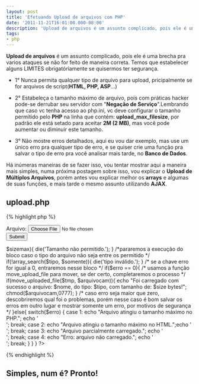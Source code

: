 ```yaml
---
layout: post
title: 'Efetuando Upload de arquivos com PHP'
date: '2011-11-21T16:01:00.000-08:00'
description: 'Upload de arquivos é um assunto complicado, pois ele é uma brecha pra varios ataques se não for feito de maneira correta.'
tags:
- php
---
```


__Upload de arquivos__ é um assunto complicado, pois ele é uma brecha pra varios ataques se não for feito de maneira correta. Temos que estabelecer alguns LIMITES obrigatóriamente se quisermos ter segurança.


+ 1° Nunca permita qualquer tipo de arquivo para upload, pricipalmente se for arquivos de script(__HTML, PHP, ASP__...)


+ 2° Estabeleça o tamanho máximo de arquivo, pois com práticas hacker pode-se derrubar seu servidor com "__Negação de Serviço__".Lembrando que caso vc tenha acesso ao php.ini, vc deve configurar o tamanho permitido pelo __PHP__ na linha que contém: __upload_max_filesize__, por padrão ele está setado para aceitar __2M (2 MB)__, mas você pode aumentar ou diminuir este tamanho.


+ 3° Não mostre erros detalhados, aqui eu vou dar exemplo, mas use um único erro pra qualquer tipo de  erro, e se quiser crie uma função pra salvar o tipo de erro pra você analisar mais tarde, no __Banco de Dados__.


Há inúmeras maneiras de se fazer isso, vou tentar mostrar aqui a maneira mais simples, numa próxima postagem sobre isso, vou explicar o __Upload de Múltiplos Arquivos__, porém antes vou explicar melhor os __arrays__ e algumas de suas funções, e mais tarde o mesmo assunto utilizando __AJAX__.


## upload.php


{% highlight php %}
<form action="" method="post" enctype="multipart/form-data">
<!--nesse input damos o nome MAX_FILE_SIZE e o Máximo de bits que ele pode ter do tipo hidden(oculto)-->
<input type="hidden" name="MAX_FILE_SIZE" value="1000000"/>
<!--nesse input damos o nome "arquivo" e o tipo de "file"-->
Arquivo: <input type="file" name="arquivo" /><br />
<input type="submit" name="enviar" /><br />
</form>

<?php

 /*se clicarmos em Enviar Dados iniciaremos a leitura desse bloco*/
 if(isset($_POST['enviar'])){
    /* dê um var_dump($_FILES) ou print_r($_FILES) pra entender melhor essa parte, são os valores do array, nome, tipo, tamanho, erro, nome temporario...*/
    $nome = $_FILES['arquivo']['name'];
    $tipo = $_FILES['arquivo']['type'];
    $tmp  = $_FILES['arquivo']['tmp_name'];
    $size = $_FILES['arquivo']['size'];
    $erro = $_FILES['arquivo']['error'];
    /* aqui definimos a pasta e/ou o caminho dela para que seja enviados os arquivos */            
    $caminho    = '/uploads/';
    /* o caminho mais o nome do aquivo para que possamos salvar o arquivo em determinada pasta */
    $arquivocam = $caminho . $nome;
    /* iremos decidir qual o tamanho máximo que permitiremos do arquivo */
    $sizemax = 1024 * 1500;
    /* informamos quais tipos de arquivo permitiremos */
    $somente = array('image/jpg','text/plain','image/png');
    /*pararemos a execução do bloco caso o tamanho seja execedido */
    if($size > $sizemax){
        die('Tamanho não permitido.');
    }
    /*pararemos a execução do bloco caso o tipo do arquivo não seja entre os permitido */
    if(!array_search($tipo, $somente)){
        die('tipo inválido.');
    }
  
    /* se a chave erro for igual a 0, entraremos nesse bloco */
    if($erro == 0){
        /* usamos a função move_upload_file para mover, se der certo, completaremos o processo */
       if(move_uploaded_file($tmp, $arquivocam)){
          echo "Foi carregado com sucesso o arquivo: $nome, do tipo: $tipo, com tamanho de: $size bytes!";
          chmod($arquivocam,0777);
       }
    /* caso erro seja maior que zero, descobriremos qual foi o problemas, porém nesse caso é bom salvar os erros em outro lugar e mostrar somente um erro, por motivos de segurança */
    }else{
       switch($erro)
       {
         case 1: echo "Arquivo atingiu o tamanho máximo no PHP."; echo '<br />'; break;
         case 2: echo "Arquivo atingiu o tamanho máximo no HTML.";echo '<br />'; break;
         case 3: echo "Arquivo parcialmente carregado."; echo '<br />'; break;
         case 4: echo "Erro: arquivo não carregado."; echo '<br />'; break;
       }
    }
 }
?>
{% endhighlight %}

## Simples, num é? Pronto!

<script async src="https://pagead2.googlesyndication.com/pagead/js/adsbygoogle.js"></script>

<!-- Informat -->
<ins class="adsbygoogle"
 style="display:block"
 data-ad-client="ca-pub-2838251107855362"
 data-ad-slot="2327980059"
 data-ad-format="auto"
 data-full-width-responsive="true"></ins>

<script>
(adsbygoogle = window.adsbygoogle || []).push({});
</script>

